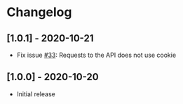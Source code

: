 # Changelog

## [1.0.1] - 2020-10-21
- Fix issue [#33](https://github.com/intersystems/language-server/issues/33): Requests to the API does not use cookie

## [1.0.0] - 2020-10-20
- Initial release